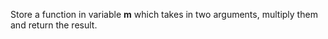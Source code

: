Store a function in variable **m** which takes in two arguments, multiply them and return the result.  